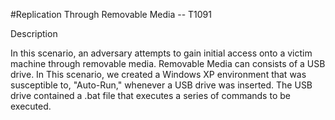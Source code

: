 #Replication Through Removable Media -- T1091

Description

In this scenario, an adversary attempts to gain initial access onto a victim machine through removable media. Removable Media can consists of a USB drive. In This scenario, we created a Windows XP environment that was susceptible to, "Auto-Run," whenever a USB drive was inserted. The USB drive contained a .bat file that executes a series of commands to be executed.
